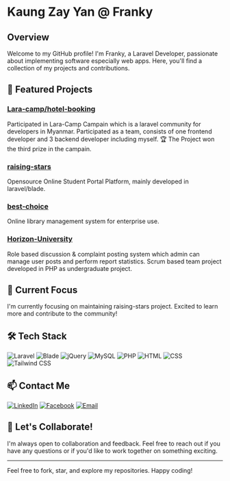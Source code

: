 # Kaung Zay Yan @ Franky

## Overview

Welcome to my GitHub profile! I'm Franky, a Laravel Developer, passionate about implementing software especially web apps. Here, you'll find a collection of my projects and contributions.

## 🚀 Featured Projects

### [Lara-camp/hotel-booking](https://github.com/lara-camp/hotel-booking)
Participated in Lara-Camp Campain which is a laravel community for developers in Myanmar. 
Participated as a team, consists of one frontend developer and 3 backend developer including myself. 
🏆 The Project won the third prize in the campain. 

### [raising-stars](https://github.com/KaungZayY/raising_stars)
Opensource Online Student Portal Platform, mainly developed in laravel/blade.

### [best-choice](https://github.com/KaungZayY/best_choice)
Online library management system for enterprise use. 

### [Horizon-University](https://github.com/KaungZayY/horizon_university)
Role based discussion & complaint posting system which admin can manage user posts and perform report statistics. 
Scrum based team project developed in PHP as undergraduate project.

## 🌱 Current Focus

I'm currently focusing on maintaining raising-stars project. Excited to learn more and contribute to the community!

## 🛠️ Tech Stack

![Laravel](https://img.shields.io/badge/Laravel-FF2D20?style=flat-square&logo=laravel&logoColor=white)
![Blade](https://img.shields.io/badge/Blade-0082C8?style=flat-square&logo=laravel&logoColor=white)
![jQuery](https://img.shields.io/badge/jQuery-0769AD?style=flat-square&logo=jquery&logoColor=white)
![MySQL](https://img.shields.io/badge/MySQL-4479A1?style=flat-square&logo=mysql&logoColor=white)
![PHP](https://img.shields.io/badge/PHP-777BB4?style=flat-square&logo=php&logoColor=white)
![HTML](https://img.shields.io/badge/HTML5-E34F26?style=flat-square&logo=html5&logoColor=white)
![CSS](https://img.shields.io/badge/CSS3-1572B6?style=flat-square&logo=css3&logoColor=white)
![Tailwind CSS](https://img.shields.io/badge/Tailwind_CSS-38B2AC?style=flat-square&logo=tailwind-css&logoColor=white)

## 📫 Contact Me

[![LinkedIn](https://img.shields.io/badge/LinkedIn-0077B5?style=for-the-badge&logo=linkedin&logoColor=white)](https://www.linkedin.com/in/kaung-zay-yan-018944243/)
[![Facebook](https://img.shields.io/badge/Facebook-1877F2?style=for-the-badge&logo=facebook&logoColor=white)](https://web.facebook.com/profile.php?id=100091804724586)
[![Email](https://img.shields.io/badge/Email-D14836?style=for-the-badge&logo=gmail&logoColor=white)](mailto:kaungzayyan19@gmail.com)



## 🤝 Let's Collaborate!

I'm always open to collaboration and feedback. Feel free to reach out if you have any questions or if you'd like to work together on something exciting.

---

Feel free to fork, star, and explore my repositories. Happy coding!

